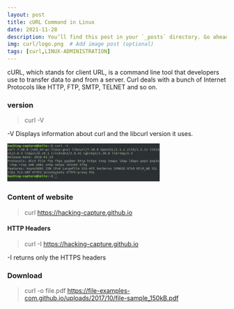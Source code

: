 ```yaml
---
layout: post
title: cURL Command in Linux
date: 2021-11-28
description: You’ll find this post in your `_posts` directory. Go ahead and edit it and re-build the site to see your changes. # Add post description (optional)
img: curl/logo.png  # Add image post (optional)
tags: [curl,LINUX-ADMINISTRATION]
---
```


cURL, which stands for client URL, is a command line tool that developers use to transfer data to and from a server. Curl deals with a bunch of Internet Protocols like HTTP, FTP, SMTP, TELNET and so on.

### version 

> curl -V

-V Displays information about curl and the libcurl version it uses.

<p align="left">
<img src="/assets/img/curl/curl-version.png" width="350"/>
</p> 

### Content of website

> curl https://hacking-capture.github.io


#### HTTP Headers

> curl -I https://hacking-capture.github.io

-I returns only the HTTPS headers

### Download 

> curl -o file.pdf https://file-examples-com.github.io/uploads/2017/10/file-sample_150kB.pdf

### 
